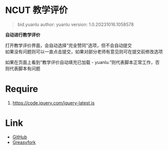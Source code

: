 # NCUT 教学评价  
> bid.yuanlu
> author: yuanlu
> version: 1.0.20231016.1058578

__自动进行教学评价__

打开教学评价界面，会自动选择"完全赞同"选项，但不会自动提交  
如果没有问题则可以一直点击提交，如果对部分老师有意见则可在提交前修改选项

如果在页面上看到“教学评价自动填充已加载 - yuanlu.”则代表脚本正常工作，否则代表脚本有问题


# Require
1. https://code.jquery.com/jquery-latest.js  


# Link
- [GitHub](https://github.com/MineYuanlu/tampermonkey-script/tree/master/src/ncut-jxxx-jxpj)  
- [Greasyfork](https://greasyfork.org/zh-CN/users/886387-mineyuanlu)  
